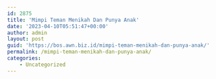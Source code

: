 ```yaml
---
id: 2875
title: 'Mimpi Teman Menikah Dan Punya Anak'
date: '2023-04-10T05:51:47+00:00'
author: admin
layout: post
guid: 'https://bos.awn.biz.id/mimpi-teman-menikah-dan-punya-anak/'
permalink: /mimpi-teman-menikah-dan-punya-anak/
categories:
    - Uncategorized
---
```


